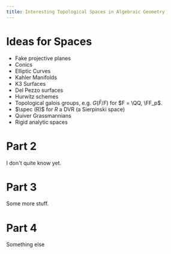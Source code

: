 ```yaml
---
title: Interesting Topological Spaces in Algebraic Geometry
---
```


# Ideas for Spaces

- Fake projective planes 
- Conics
- Elliptic Curves
- Kahler Manifolds
- K3 Surfaces
- Del Pezzo surfaces
- Hurwitz schemes
- Topological galois groups, e.g. $G(\bar F /F )$ for $F = \QQ, \FF_p$.
- $\spec (R)$ for $R$ a DVR (a Sierpinski space)
- Quiver Grassmannians
- Rigid analytic spaces


# Part 2

I don't quite know yet.


# Part 3

Some more stuff.

# Part 4

Something else


